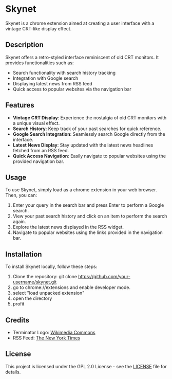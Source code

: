 # Skynet

Skynet is a chrome extension aimed at creating a user interface with a vintage CRT-like display effect.

## Description

Skynet offers a retro-styled interface reminiscent of old CRT monitors. It provides functionalities such as:

- Search functionality with search history tracking
- Integration with Google search
- Displaying latest news from RSS feed
- Quick access to popular websites via the navigation bar

## Features

- **Vintage CRT Display**: Experience the nostalgia of old CRT monitors with a unique visual effect.
- **Search History**: Keep track of your past searches for quick reference.
- **Google Search Integration**: Seamlessly search Google directly from the interface.
- **Latest News Display**: Stay updated with the latest news headlines fetched from an RSS feed.
- **Quick Access Navigation**: Easily navigate to popular websites using the provided navigation bar.

## Usage

To use Skynet, simply load as a chrome extension in your web browser. Then, you can:

1. Enter your query in the search bar and press Enter to perform a Google search.
2. View your past search history and click on an item to perform the search again.
3. Explore the latest news displayed in the RSS widget.
4. Navigate to popular websites using the links provided in the navigation bar.

## Installation

To install Skynet locally, follow these steps:

1. Clone the repository:
   git clone https://github.com/your-username/skynet.git
2. go to chrome://extensions and enable developer mode.
3. select "load unpacked extension"
4. open the directory
5. profit
## Credits

- Terminator Logo: [Wikimedia Commons](https://commons.wikimedia.org/wiki/File:Skynet_icon_transparent_background.png)
- RSS Feed: [The New York Times](https://rss.nytimes.com/services/xml/rss/nyt/US.xml)

## License

This project is licensed under the GPL 2.0 License - see the [LICENSE](LICENSE) file for details.
